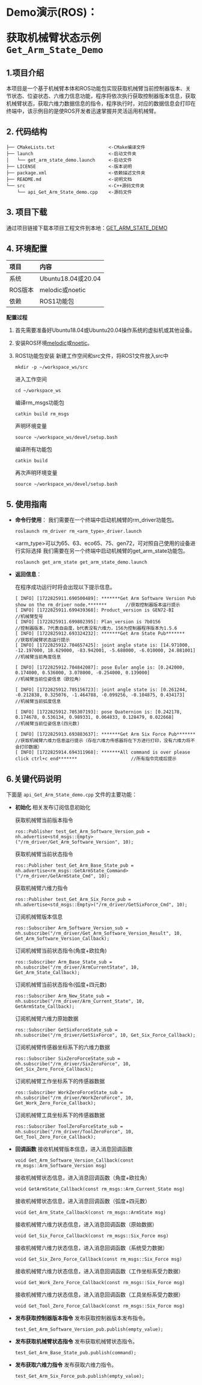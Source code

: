 # <p class="hidden">Demo演示(ROS)：</p>获取机械臂状态示例`Get_Arm_State_Demo`

## 1.项目介绍

本项目是一个基于机械臂本体和ROS功能包实现获取机械臂当前控制器版本、关节状态、位姿状态、六维力信息功能，程序将依次执行获取控制器版本信息，获取机械臂状态，获取六维力数据信息的指令，程序执行时，对应的数据信息会打印在终端中，该示例目的是使ROS开发者迅速掌握并灵活运用机械臂。

## 2. 代码结构

```
├── CMakeLists.txt                    <-CMake编译文件
├── launch                            <-启动文件夹
│   └── get_arm_state_demo.launch     <-启动文件
├── LICENSE                           <-版本说明
├── package.xml                       <-依赖描述文件夹
├── README.md                         <-说明文档
└── src                               <-C++源码文件夹
    └── api_Get_Arm_State_demo.cpp    <-源码文件
```

## 3. 项目下载

通过项目链接下载本项目工程文件到本地：[GET_ARM_STATE_DEMO](https://github.com/RealManRobot/rm_robot/tree/main/rm_arm_examples/get_arm_state)

## 4. 环境配置

| 项目 | 内容 |
| :-- | :-- |
| 系统 | Ubuntu18.04或20.04 |
| ROS版本 | melodic或noetic |
| 依赖 | ROS1功能包 |

**配置过程**

1. 首先需要准备好Ubuntu18.04或Ubuntu20.04操作系统的虚拟机或其他设备。
2. 安装ROS环境[melodic](https://wiki.ros.org/melodic/Installation/Ubuntu)或[noetic](https://wiki.ros.org/noetic/Installation/Ubuntu)。
3. ROS1功能包安装
    新建工作空间和src文件，将ROS1文件放入src中
    ```
    mkdir -p ~/workspace_ws/src
    ```

    进入工作空间
    ```
    cd ~/workspace_ws
    ```

    编译rm_msgs功能包
    ```
    catkin build rm_msgs
    ```

    声明环境变量
    ```
    source ~/workspace_ws/devel/setup.bash
    ```

    编译所有功能包
    ```
    catkin build
    ```

    再次声明环境变量
    ```
    source ~/workspace_ws/devel/setup.bash
    ```

## 5. 使用指南

* **命令行使用**：
    我们需要在一个终端中启动机械臂的rm_driver功能包。
    ```
    roslaunch rm_driver rm_<arm_type>_driver.launch
    ```
    <arm_type>可以为65、63、eco65、75、gen72，可对照自己使用的设备进行实际选择
    我们需要在另一个终端中启动机械臂的get_arm_state功能包。
    ```
    roslaunch get_arm_state get_arm_state_demo.launch
    ```
* **返回信息**：

    在程序成功运行时将会出现以下提示信息。
    ```
    [ INFO] [1722825911.690500489]: *******Get Arm Software Version Pub show on the rm_driver node.*******       //获取控制器版本运行提示
    [ INFO] [1722825911.699439368]: Product_version is GEN72-BI                                                  //机械臂型号
    [ INFO] [1722825911.699802395]: Plan_version is 7b0156                                                       //控制器版本，7代表自由度，b代表没有六维力，156为控制器程序版本为1.5.6
    [ INFO] [1722825912.693324232]: *******Get Arm State Pub*******                                              //获取机械臂状态运行提示
    [ INFO] [1722825912.704657425]: joint angle state is: [14.971000, -12.197000, 18.629000, -83.942001, -5.688000, -6.010000, 24.881001]  //机械臂当前角度信息

    [ INFO] [1722825912.704842087]: pose Euler angle is: [0.242000, 0.174000, 0.536000, 3.078000, -0.254000, 0.139000]                     //机械臂当前位姿信息（欧拉角）

    [ INFO] [1722825912.705156723]: joint angle state is: [0.261244, -0.212838, 0.325076, -1.464788, -0.099256, -0.104875, 0.434173]       //机械臂当前弧度信息

    [ INFO] [1722825912.705307193]: pose Quaternion is: [0.242178, 0.174678, 0.536134, 0.989331, 0.064833, 0.128479, 0.022668]             //机械臂当前位姿信息(四元数)

    [ INFO] [1722825913.693883637]: *******Get Arm Six Force Pub*******                                          //获取机械臂六维力信息运行提示（存在六维力传感器将在下方进行打印，没有六维力将不会打印数据）
    [ INFO] [1722825914.694311968]: *******All command is over please click ctrl+c end*******                    //所有指令完成后提示
    ```

## 6.关键代码说明

下面是 `api_Get_Arm_State_demo.cpp` 文件的主要功能：

- **初始化**
相关发布订阅信息初始化
    
    
    获取机械臂当前版本指令
    ```
    ros::Publisher test_Get_Arm_Software_Version_pub = nh.advertise<std_msgs::Empty>("/rm_driver/Get_Arm_Software_Version", 10);
    ```

    获取机械臂当前状态指令
    ```
    ros::Publisher test_Get_Arm_Base_State_pub = nh.advertise<rm_msgs::GetArmState_Command>("/rm_driver/GetArmState_Cmd", 10);
    ```

    获取机械臂六维力指令
    ```
    ros::Publisher test_Get_Arm_Six_Force_pub = nh.advertise<std_msgs::Empty>("/rm_driver/GetSixForce_Cmd", 10);
    ```

    订阅机械臂版本信息
    ```
    ros::Subscriber Arm_Software_Version_sub = nh.subscribe("/rm_driver/Get_Arm_Software_Version_Result", 10, Get_Arm_Software_Version_Callback);
    ```

    订阅机械臂当前状态指令(角度+欧拉角)
    ```
    ros::Subscriber Arm_Base_State_sub = nh.subscribe("/rm_driver/ArmCurrentState", 10, Get_Arm_State_Callback);
    ```

    订阅机械臂当前状态指令(弧度+四元数)
    ```
    ros::Subscriber Arm_New_State_sub = nh.subscribe("/rm_driver/Arm_Current_State", 10, GetArmState_Callback);
    ```

    订阅机械臂六维力原始数据
    ```
    ros::Subscriber GetSixForceState_sub = nh.subscribe("/rm_driver/GetSixForce", 10, Get_Six_Force_Callback);
    ```

    订阅机械臂传感器坐标系下的六维力数据
    ```
    ros::Subscriber SixZeroForceState_sub = nh.subscribe("/rm_driver/SixZeroForce", 10, Get_Six_Zero_Force_Callback);
    ```

    订阅机械臂工作坐标系下的传感器数据
    ```
    ros::Subscriber WorkZeroForceState_sub = nh.subscribe("/rm_driver/WorkZeroForce", 10, Get_Work_Zero_Force_Callback);
    ```

    订阅机械臂工具坐标系下的传感器数据
    ```
    ros::Subscriber ToolZeroForceState_sub = nh.subscribe("/rm_driver/ToolZeroForce", 10, Get_Tool_Zero_Force_Callback);
    ```

- **回调函数**
    接收机械臂版本信息，进入消息回调函数
    ```
    void Get_Arm_Software_Version_Callback(const rm_msgs::Arm_Software_Version msg)
    ```

    接收机械臂状态信息，进入消息回调函数（角度+欧拉角）
    ```
    void GetArmState_Callback(const rm_msgs::Arm_Current_State msg)
    ```

    接收机械臂状态信息，进入消息回调函数（弧度+四元数）
    ```
    void Get_Arm_State_Callback(const rm_msgs::ArmState msg)
    ```

    接收机械臂六维力状态信息，进入消息回调函数（原始数据）
    ```
    void Get_Six_Force_Callback(const rm_msgs::Six_Force msg)
    ```

    接收机械臂六维力状态信息，进入消息回调函数（系统受力数据）
    ```
    void Get_Six_Zero_Force_Callback(const rm_msgs::Six_Force msg)
    ```

    接收机械臂六维力状态信息，进入消息回调函数（工作坐标系受力数据）
    ```
    void Get_Work_Zero_Force_Callback(const rm_msgs::Six_Force msg)
    ```

    接收机械臂六维力状态信息，进入消息回调函数（工具坐标系受力数据）
    ```
    void Get_Tool_Zero_Force_Callback(const rm_msgs::Six_Force msg)
    ```

- **发布获取控制器版本指令**
发布获取控制器版本发布指令。

    ```
    test_Get_Arm_Software_Version_pub.publish(empty_value);
    ```

- **发布获取机械臂状态指令**
发布获取机械臂状态指令。

    ```
    test_Get_Arm_Base_State_pub.publish(command);
    ```

- **发布获取六维力指令**
发布获取六维力指令。

    ```
    test_Get_Arm_Six_Force_pub.publish(empty_value);
    ```


